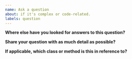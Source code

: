 ```yaml
---
name: Ask a question
about: if it's complex or code-related.
labels: question
---
```

<!--
  Thanks for sticking with us! Please answer the following questions:
-->

**Where else have you looked for answers to this question?**

**Share your question with as much detail as possible?**

**If applicable, which class or method is this in reference to?**
